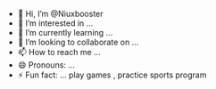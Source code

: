 - 👋 Hi, I’m @Niuxbooster
- 👀 I’m interested in ...
- 🌱 I’m currently learning ...
- 💞️ I’m looking to collaborate on ...
- 📫 How to reach me ...
- 😄 Pronouns: ...
- ⚡ Fun fact: ... play games , practice sports program

<!---
Niuxbooster/Niuxbooster is a ✨ special ✨ repository because its `README.md` (this file) appears on your GitHub profile.
You can click the Preview link to take a look at your changes.
--->
